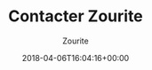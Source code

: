 ---
title: Contacter Zourite
author: Zourite
type: page
layout : livres-pour
hero : img/hero/livre-develloppement-personnel.jpg
date: 2018-04-06T16:04:16+00:00
---